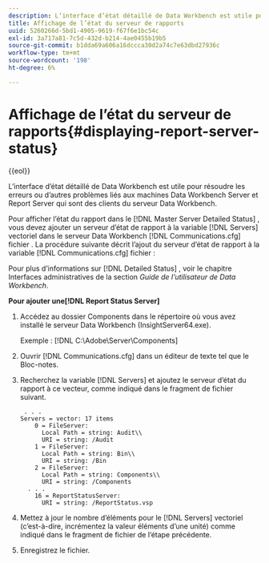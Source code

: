 ```yaml
---
description: L’interface d’état détaillé de Data Workbench est utile pour résoudre les erreurs ou d’autres problèmes liés aux machines Data Workbench Server et Report Server qui sont des clients du serveur Data Workbench.
title: Affichage de l’état du serveur de rapports
uuid: 5260266d-5bd1-4905-9619-f67f6e1bc54c
exl-id: 3a717a81-7c5d-432d-b214-4ae0455b19b5
source-git-commit: b1dda69a606a16dccca30d2a74c7e63dbd27936c
workflow-type: tm+mt
source-wordcount: '198'
ht-degree: 6%

---
```


# Affichage de l’état du serveur de rapports{#displaying-report-server-status}

{{eol}}

L’interface d’état détaillé de Data Workbench est utile pour résoudre les erreurs ou d’autres problèmes liés aux machines Data Workbench Server et Report Server qui sont des clients du serveur Data Workbench.

Pour afficher l’état du rapport dans le [!DNL Master Server Detailed Status] , vous devez ajouter un serveur d’état de rapport à la variable [!DNL Servers] vectoriel dans le serveur Data Workbench [!DNL Communications.cfg] fichier . La procédure suivante décrit l’ajout du serveur d’état de rapport à la variable [!DNL Communications.cfg] fichier :

Pour plus d’informations sur [!DNL Detailed Status] , voir le chapitre Interfaces administratives de la section *Guide de l’utilisateur de Data Workbench*.

**Pour ajouter une[!DNL Report Status Server]**

1. Accédez au dossier Components dans le répertoire où vous avez installé le serveur Data Workbench (InsightServer64.exe).

   Exemple : [!DNL C:\Adobe\Server\Components]
1. Ouvrir [!DNL Communications.cfg] dans un éditeur de texte tel que le Bloc-notes.
1. Recherchez la variable [!DNL Servers] et ajoutez le serveur d’état du rapport à ce vecteur, comme indiqué dans le fragment de fichier suivant.

   ```
    . . .
   Servers = vector: 17 items
       0 = FileServer: 
         Local Path = string: Audit\\
         URI = string: /Audit
       1 = FileServer: 
         Local Path = string: Bin\\
         URI = string: /Bin
       2 = FileServer: 
         Local Path = string: Components\\
         URI = string: /Components
     . . .
       16 = ReportStatusServer: 
         URI = string: /ReportStatus.vsp
   ```

1. Mettez à jour le nombre d’éléments pour le [!DNL Servers] vectoriel (c’est-à-dire, incrémentez la valeur éléments d’une unité) comme indiqué dans le fragment de fichier de l’étape précédente.
1. Enregistrez le fichier.
